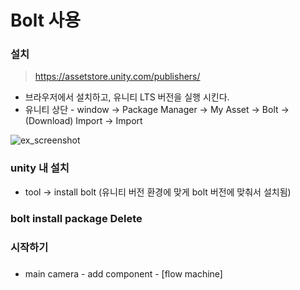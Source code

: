 # Bolt 사용

### 설치
> https://assetstore.unity.com/publishers/
- 브라우저에서 설치하고, 유니티 LTS 버전을 실행 시킨다.
- 유니티 상단 - window -> Package Manager -> My Asset -> Bolt -> (Download) Import -> Import

![ex_screenshot](http://github.com/sleepygloa/Project_Unity_4_Bolt_Dino_run/github_Img/1.Bolt_install1.png)

### unity 내 설치
- tool -> install bolt (유니티 버전 환경에 맞게 bolt 버전에 맞춰서 설치됨)


### bolt install package Delete


### 시작하기

#####  
- main camera - add component - [flow machine]
